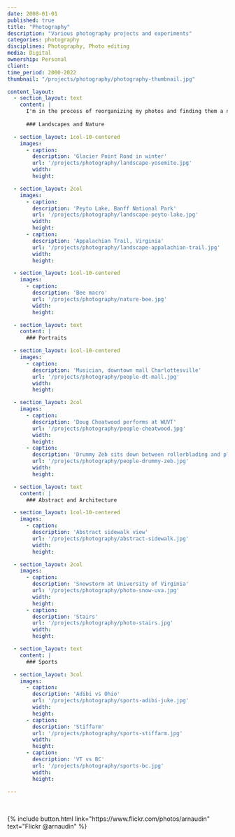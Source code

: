 ```yaml
---
date: 2008-01-01
published: true
title: "Photography"
description: "Various photography projects and experiments"
categories: photography
disciplines: Photography, Photo editing
media: Digital
ownership: Personal
client: 
time_period: 2000-2022
thumbnail: "/projects/photography/photography-thumbnail.jpg"

content_layout:
  - section_layout: text
    content: |
      I'm in the process of reorganizing my photos and finding them a new home. In the meantime, enjoy a small sampling below.
      
      ### Landscapes and Nature

  - section_layout: 1col-10-centered
    images:
      - caption:
        description: 'Glacier Point Road in winter'
        url: '/projects/photography/landscape-yosemite.jpg'
        width:
        height:

  - section_layout: 2col
    images:
      - caption:
        description: 'Peyto Lake, Banff National Park'
        url: '/projects/photography/landscape-peyto-lake.jpg'
        width:
        height:
      - caption:
        description: 'Appalachian Trail, Virginia'
        url: '/projects/photography/landscape-appalachian-trail.jpg'
        width:
        height:

  - section_layout: 1col-10-centered
    images:
      - caption:
        description: 'Bee macro'
        url: '/projects/photography/nature-bee.jpg'
        width:
        height:

  - section_layout: text
    content: |
      ### Portraits

  - section_layout: 1col-10-centered
    images:
      - caption:
        description: 'Musician, downtown mall Charlottesville'
        url: '/projects/photography/people-dt-mall.jpg'
        width:
        height:

  - section_layout: 2col
    images:
      - caption:
        description: 'Doug Cheatwood performs at WUVT'
        url: '/projects/photography/people-cheatwood.jpg'
        width:
        height:
      - caption:
        description: 'Drummy Zeb sits down between rollerblading and playing a show'
        url: '/projects/photography/people-drummy-zeb.jpg'
        width:
        height:

  - section_layout: text
    content: |
      ### Abstract and Architecture

  - section_layout: 1col-10-centered
    images:
      - caption:
        description: 'Abstract sidewalk view'
        url: '/projects/photography/abstract-sidewalk.jpg'
        width:
        height:

  - section_layout: 2col
    images:
      - caption:
        description: 'Snowstorm at University of Virginia'
        url: '/projects/photography/photo-snow-uva.jpg'
        width:
        height:
      - caption:
        description: 'Stairs'
        url: '/projects/photography/photo-stairs.jpg'
        width:
        height:

  - section_layout: text
    content: |
      ### Sports

  - section_layout: 3col
    images:
      - caption:
        description: 'Adibi vs Ohio'
        url: '/projects/photography/sports-adibi-juke.jpg'
        width:
        height:
      - caption:
        description: 'Stiffarm'
        url: '/projects/photography/sports-stiffarm.jpg'
        width:
        height:
      - caption:
        description: 'VT vs BC'
        url: '/projects/photography/sports-bc.jpg'
        width:
        height:
      
---
```

<br/>
<p class="text-center">
    {% include button.html link="https://www.flickr.com/photos/arnaudin" text="Flickr @arnaudin" %}
</p>
